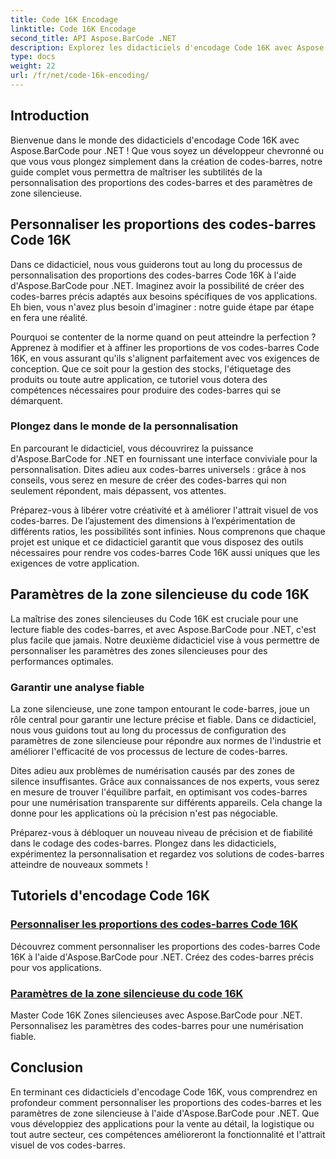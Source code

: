 ```yaml
---
title: Code 16K Encodage
linktitle: Code 16K Encodage
second_title: API Aspose.BarCode .NET
description: Explorez les didacticiels d'encodage Code 16K avec Aspose.BarCode pour .NET. Personnalisez les proportions des codes-barres et les paramètres de zone silencieuse pour une lecture précise et fiable dans vos applications.
type: docs
weight: 22
url: /fr/net/code-16k-encoding/
---
```


## Introduction

Bienvenue dans le monde des didacticiels d'encodage Code 16K avec Aspose.BarCode pour .NET ! Que vous soyez un développeur chevronné ou que vous vous plongez simplement dans la création de codes-barres, notre guide complet vous permettra de maîtriser les subtilités de la personnalisation des proportions des codes-barres et des paramètres de zone silencieuse.

## Personnaliser les proportions des codes-barres Code 16K

Dans ce didacticiel, nous vous guiderons tout au long du processus de personnalisation des proportions des codes-barres Code 16K à l'aide d'Aspose.BarCode pour .NET. Imaginez avoir la possibilité de créer des codes-barres précis adaptés aux besoins spécifiques de vos applications. Eh bien, vous n'avez plus besoin d'imaginer : notre guide étape par étape en fera une réalité.

Pourquoi se contenter de la norme quand on peut atteindre la perfection ? Apprenez à modifier et à affiner les proportions de vos codes-barres Code 16K, en vous assurant qu'ils s'alignent parfaitement avec vos exigences de conception. Que ce soit pour la gestion des stocks, l'étiquetage des produits ou toute autre application, ce tutoriel vous dotera des compétences nécessaires pour produire des codes-barres qui se démarquent.

### Plongez dans le monde de la personnalisation

En parcourant le didacticiel, vous découvrirez la puissance d'Aspose.BarCode for .NET en fournissant une interface conviviale pour la personnalisation. Dites adieu aux codes-barres universels : grâce à nos conseils, vous serez en mesure de créer des codes-barres qui non seulement répondent, mais dépassent, vos attentes.

Préparez-vous à libérer votre créativité et à améliorer l'attrait visuel de vos codes-barres. De l’ajustement des dimensions à l’expérimentation de différents ratios, les possibilités sont infinies. Nous comprenons que chaque projet est unique et ce didacticiel garantit que vous disposez des outils nécessaires pour rendre vos codes-barres Code 16K aussi uniques que les exigences de votre application.

## Paramètres de la zone silencieuse du code 16K

La maîtrise des zones silencieuses du Code 16K est cruciale pour une lecture fiable des codes-barres, et avec Aspose.BarCode pour .NET, c'est plus facile que jamais. Notre deuxième didacticiel vise à vous permettre de personnaliser les paramètres des zones silencieuses pour des performances optimales.

### Garantir une analyse fiable

La zone silencieuse, une zone tampon entourant le code-barres, joue un rôle central pour garantir une lecture précise et fiable. Dans ce didacticiel, nous vous guidons tout au long du processus de configuration des paramètres de zone silencieuse pour répondre aux normes de l'industrie et améliorer l'efficacité de vos processus de lecture de codes-barres.

Dites adieu aux problèmes de numérisation causés par des zones de silence insuffisantes. Grâce aux connaissances de nos experts, vous serez en mesure de trouver l'équilibre parfait, en optimisant vos codes-barres pour une numérisation transparente sur différents appareils. Cela change la donne pour les applications où la précision n'est pas négociable.

Préparez-vous à débloquer un nouveau niveau de précision et de fiabilité dans le codage des codes-barres. Plongez dans les didacticiels, expérimentez la personnalisation et regardez vos solutions de codes-barres atteindre de nouveaux sommets !
## Tutoriels d'encodage Code 16K
### [Personnaliser les proportions des codes-barres Code 16K](./code-16k-aspect-ratio-customization/)
Découvrez comment personnaliser les proportions des codes-barres Code 16K à l'aide d'Aspose.BarCode pour .NET. Créez des codes-barres précis pour vos applications.
### [Paramètres de la zone silencieuse du code 16K](./code-16k-quiet-zone-settings/)
Master Code 16K Zones silencieuses avec Aspose.BarCode pour .NET. Personnalisez les paramètres des codes-barres pour une numérisation fiable.

## Conclusion

En terminant ces didacticiels d'encodage Code 16K, vous comprendrez en profondeur comment personnaliser les proportions des codes-barres et les paramètres de zone silencieuse à l'aide d'Aspose.BarCode pour .NET. Que vous développiez des applications pour la vente au détail, la logistique ou tout autre secteur, ces compétences amélioreront la fonctionnalité et l'attrait visuel de vos codes-barres.